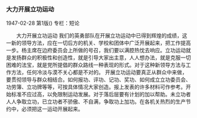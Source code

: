 ### 大力开展立功运动

1947-02-28
第1版()
专栏：短论

　　大力开展立功运动
    我们的英勇部队在开展立功运动中已得到辉煌的成绩，这一新的领导方法，应在一切后方的机关、学校和团体中广泛开展起来，把工作提高一步。杨主席在边府委员会上所做的号召，我们要以满腔热忱去响应。立功运动就是发扬群众的积极性和创造性，就是引导大家出主意，人人想办法，就是克服一切困难的法宝，就是党所提倡的群众路线一种表现的形式。对于这种新领导方法与工作方法，任何冷淡与漠不关心都是不对的。
    开展立功运动要真正从群众中来做，要贯彻领导与群众相结合。如何报功、评功、记功、奖功、如何成立立功委员会、功劳簿、立功牌等等，可按具体情况大家创造。报上发表的许多材料可作参考。开始标准不应过高，以免限制运动发展。对于落后层要有计划的加以帮助。未立功者人人争取立功，已立功者不骄傲、不自满，争取功上加功。在各机关热烈的生产节约中，必须把这一运动开展起来。
